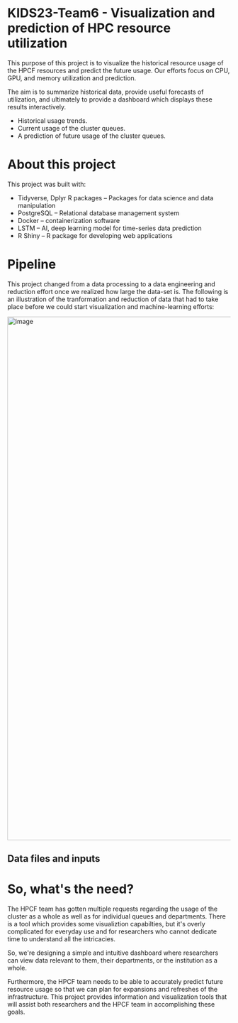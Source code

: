 # KIDS23-Team6 - Visualization and prediction of HPC resource utilization

This purpose of this project is to visualize the historical resource usage of the HPCF resources and predict the future usage. Our efforts focus on CPU, GPU, and memory utilization and prediction.

The aim is to summarize historical data, provide useful forecasts of utilization, and ultimately to provide a dashboard which displays these results interactively. 

- Historical usage trends.
- Current usage of the cluster queues.
- A prediction of future usage of the cluster queues.

# About this project

This project was built with:

-	Tidyverse, Dplyr R packages – Packages for data science and data manipulation
-	PostgreSQL – Relational database management system
-	Docker – containerization software
-	LSTM – AI, deep learning model for time-series data prediction
-	R Shiny – R package for developing web applications

# Pipeline

This project changed from a data processing to a data engineering and reduction effort once we realized how large the data-set is. The following is an illustration of the tranformation and reduction of data that had to take place before we could start visualization and machine-learning efforts:

<img width="1179" alt="image" src="https://user-images.githubusercontent.com/43145254/236521567-dd7976cd-8e57-4c7c-98fe-4c326fedf647.png">

## Data files and inputs

# So, what's the need?

The HPCF team has gotten multiple requests regarding the usage of the cluster as a whole as well as for individual queues and departments. There is a tool which provides some visualiztion capabilties, but it's overly complicated for everyday use and for researchers who cannot dedicate time to understand all the intricacies.

So, we're designing a simple and intuitive dashboard where researchers can view data relevant to them, their departments, or the institution as a whole.

Furthermore, the HPCF team needs to be able to accurately predict future resource usage so that we can plan for expansions and refreshes of the infrastructure. This project provides information and visualization tools that will assist both researchers and the HPCF team in accomplishing these goals.
